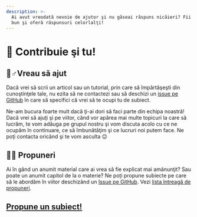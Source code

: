 ```yaml
---
description: >-
  Ai avut vreodată nevoie de ajutor şi nu găseai răspuns nicăieri? Fii acum mai
  bun şi oferă răspunsuri celorlalţi!
---
```


# 📢 Contribuie şi tu!

## 🙋♂Vreau să ajut

Dacă vrei să scrii un articol sau un tutorial, prin care să împărtăşeşti din cunoştinţele tale, nu ezita să ne contactezi sau să deschizi un [issue pe GitHub](https://github.com/ligaac/docs/issues) în care să specifici că vrei să te ocupi tu de subiect.

Ne-am bucura foarte mult dacă ţi-ai dori să faci parte din echipa noastră! Dacă vrei să ajuţi şi pe viitor, când vor apărea mai multe topicuri la care să lucrăm, te vom adăuga pe grupul nostru şi vom discuta acolo cu ce ne ocupăm în continuare, ce să îmbunătăţim şi ce lucruri noi putem face. Ne poţi contacta oricând şi te vom asculta 😉 

## 👩‍🏫 Propuneri

Ai în gând un anumit material care ai vrea să fie explicat mai amănunţit? Sau poate un anumit capitol de la o materie? Ne poți propune subiecte pe care să le abordăm în viitor deschizând un [Issue pe GitHub](https://github.com/ligaac/docs/issues/new?assignees=&labels=topic&template=propuneri-de-subiecte.md&title=%5BPropunere%5D%20Scrie%20aici%20titlul%20propunerii). Vezi [lista întreagă de propuneri](https://github.com/ligaac/docs/labels/topic).

## [Propune un subiect!](https://github.com/ligaac/docs/issues/new?assignees=&labels=topic&template=propuneri-de-subiecte.md&title=%5BPropunere%5D%20Scrie%20aici%20titlul%20propunerii)

